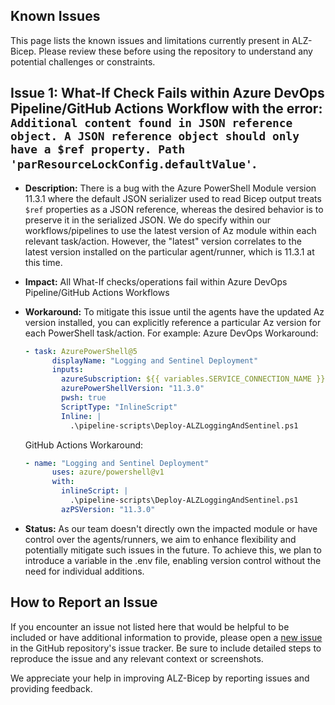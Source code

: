 <!-- markdownlint-disable -->
## Known Issues
<!-- markdownlint-restore -->

This page lists the known issues and limitations currently present in ALZ-Bicep. Please review these before using the repository to understand any potential challenges or constraints.

## Issue 1: What-If Check Fails within Azure DevOps Pipeline/GitHub Actions Workflow with the error: `Additional content found in JSON reference object. A JSON reference object should only have a $ref property. Path 'parResourceLockConfig.defaultValue'`.

- **Description:** There is a bug with the Azure PowerShell Module version 11.3.1 where the default JSON serializer used to read Bicep output treats `$ref` properties as a JSON reference, whereas the desired behavior is to preserve it in the serialized JSON. We do specify within our workflows/pipelines to use the latest version of Az module within each relevant task/action. However, the "latest" version correlates to the latest version installed on the particular agent/runner, which is 11.3.1 at this time.
- **Impact:** All What-If checks/operations fail within Azure DevOps Pipeline/GitHub Actions Workflows
- **Workaround:** To mitigate this issue until the agents have the updated Az version installed, you can explicitly reference a particular Az version for each PowerShell task/action. For example:
  Azure DevOps Workaround:

  ```yaml
  - task: AzurePowerShell@5
        displayName: "Logging and Sentinel Deployment"
        inputs:
          azureSubscription: ${{ variables.SERVICE_CONNECTION_NAME }}
          azurePowerShellVersion: "11.3.0"
          pwsh: true
          ScriptType: "InlineScript"
          Inline: |
            .\pipeline-scripts\Deploy-ALZLoggingAndSentinel.ps1
  ```

  GitHub Actions Workaround:

  ```yaml
  - name: "Logging and Sentinel Deployment"
        uses: azure/powershell@v1
        with:
          inlineScript: |
            .\pipeline-scripts\Deploy-ALZLoggingAndSentinel.ps1
          azPSVersion: "11.3.0"
  ```

- **Status:** As our team doesn't directly own the impacted module or have control over the agents/runners, we aim to enhance flexibility and potentially mitigate such issues in the future. To achieve this, we plan to introduce a variable in the .env file, enabling version control without the need for individual additions.

## How to Report an Issue

If you encounter an issue not listed here that would be helpful to be included or have additional information to provide, please open a [new issue](https://github.com/Azure/ALZ-Bicep/issues/new?assignees=&labels=bug&projects=&template=bug-report-issue-form.yaml&title=%5BPLACEHOLDER%5D+-+Place+a+descriptive+title+here) in the GitHub repository's issue tracker. Be sure to include detailed steps to reproduce the issue and any relevant context or screenshots.

We appreciate your help in improving ALZ-Bicep by reporting issues and providing feedback.
